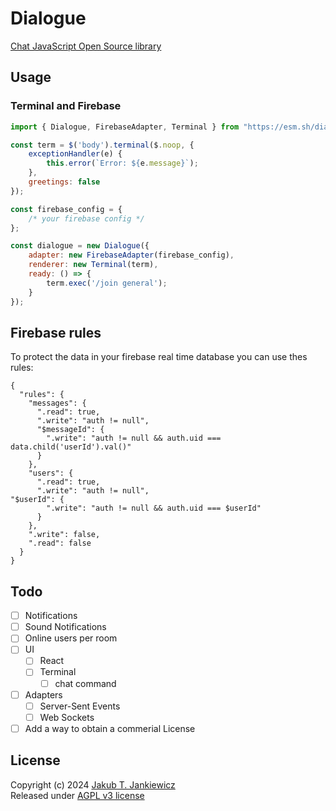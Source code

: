 # Dialogue

[Chat JavaScript Open Source library](https://jcubic.github.io/dialogue/)

## Usage

### Terminal and Firebase

```javascript
import { Dialogue, FirebaseAdapter, Terminal } from "https://esm.sh/dialogue";

const term = $('body').terminal($.noop, {
    exceptionHandler(e) {
        this.error(`Error: ${e.message}`);
    },
    greetings: false
});

const firebase_config = {
    /* your firebase config */
};

const dialogue = new Dialogue({
    adapter: new FirebaseAdapter(firebase_config),
    renderer: new Terminal(term),
    ready: () => {
        term.exec('/join general');
    }
});
```

## Firebase rules

To protect the data in your firebase real time database you can use thes rules:

```
{
  "rules": {
    "messages": {
      ".read": true,
      ".write": "auth != null",
      "$messageId": {
        ".write": "auth != null && auth.uid === data.child('userId').val()"
      }
    },
    "users": {
      ".read": true,
      ".write": "auth != null",
"$userId": {
        ".write": "auth != null && auth.uid === $userId"
      }
    },
    ".write": false,
    ".read": false
  }
}
```

## Todo
- [ ] Notifications
- [ ] Sound Notifications
- [ ] Online users per room
- [ ] UI
  - [ ] React
  - [ ] Terminal
    - [ ] chat command
- [ ] Adapters
  - [ ] Server-Sent Events
  - [ ] Web Sockets
- [ ] Add a way to obtain a commerial License

## License
Copyright (c) 2024 [Jakub T. Jankiewicz](https://jakub.jankiewicz.org/)<br/>
Released under [AGPL v3 license](https://github.com/jcubic/dialogue/blob/master/LICENSE)

